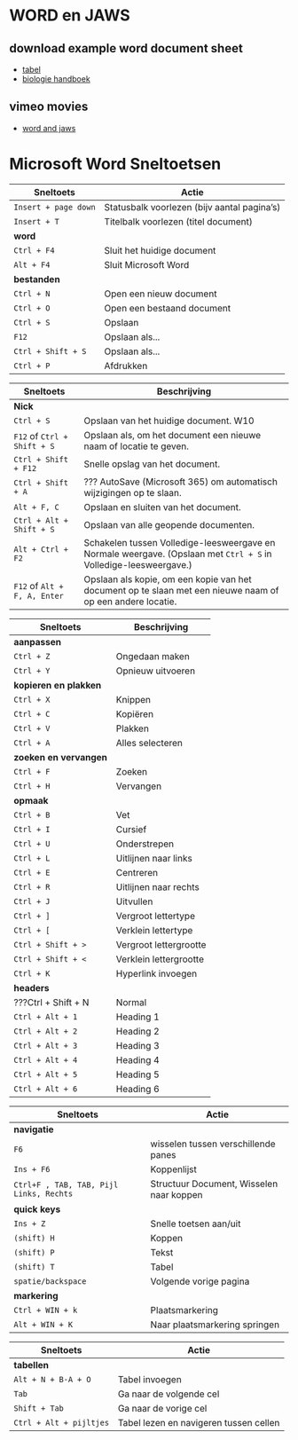 
# WORD en JAWS

## download example word document sheet
- [tabel](documents\tabel_personen.docx) 
- [biologie handboek](documents\biologie_handboek.docx)

## vimeo movies
- [word and jaws](https://vimeo.com/showcase/10680534)


# Microsoft Word Sneltoetsen

| Sneltoets | Actie |
| --- | --- |
| `Insert + page down` | Statusbalk voorlezen (bijv aantal pagina’s) |
| `Insert + T` | Titelbalk voorlezen (titel document) |
|**word**||
| `Ctrl + F4` | Sluit het huidige document |
| `Alt + F4` | Sluit Microsoft Word |
|**bestanden**||
| `Ctrl + N` | Open een nieuw document |
| `Ctrl + O` | Open een bestaand document |
| `Ctrl + S` | Opslaan |
| `F12` | Opslaan als... |
| `Ctrl + Shift + S` | Opslaan als... |
| `Ctrl + P` | Afdrukken |



| Sneltoets          | Beschrijving                                       |
| ------------------- | -------------------------------------------------- |
|**Nick**||
| `Ctrl + S`         | Opslaan van het huidige document. W10                 |
| `F12` of `Ctrl + Shift + S` | Opslaan als, om het document een nieuwe naam of locatie te geven. |
| `Ctrl + Shift + F12` | Snelle opslag van het document.                   |
| `Ctrl + Shift + A` | ??? AutoSave (Microsoft 365) om automatisch wijzigingen op te slaan. |
| `Alt + F, C`       | Opslaan en sluiten van het document.              |
| `Ctrl + Alt + Shift + S` | Opslaan van alle geopende documenten.            |
| `Alt + Ctrl + F2`   | Schakelen tussen Volledige-leesweergave en Normale weergave. (Opslaan met `Ctrl + S` in Volledige-leesweergave.) |
| `F12` of `Alt + F, A, Enter` | Opslaan als kopie, om een kopie van het document op te slaan met een nieuwe naam of op een andere locatie. |


| Sneltoets          | Beschrijving                                       |
| ------------------- | -------------------------------------------------- |
|**aanpassen**||
| `Ctrl + Z` | Ongedaan maken |
| `Ctrl + Y` | Opnieuw uitvoeren |
|**kopieren en plakken**||
| `Ctrl + X` | Knippen |
| `Ctrl + C` | Kopiëren |
| `Ctrl + V` | Plakken |
| `Ctrl + A` | Alles selecteren |
|**zoeken en vervangen**||
| `Ctrl + F` | Zoeken |
| `Ctrl + H` | Vervangen |
|**opmaak**||
| `Ctrl + B` | Vet |
| `Ctrl + I` | Cursief |
| `Ctrl + U` | Onderstrepen |
| `Ctrl + L` | Uitlijnen naar links |
| `Ctrl + E` | Centreren |
| `Ctrl + R` | Uitlijnen naar rechts |
| `Ctrl + J` | Uitvullen |
| `Ctrl + ]` | Vergroot lettertype |
| `Ctrl + [` | Verklein lettertype |
| `Ctrl + Shift + >` | Vergroot lettergrootte |
| `Ctrl + Shift + <` | Verklein lettergrootte |
| `Ctrl + K` | Hyperlink invoegen |
| **headers**        | |
| ???Ctrl + Shift + N | Normal 
| `Ctrl + Alt + 1` | Heading 1     |
| `Ctrl + Alt + 2` | Heading 2     |
| `Ctrl + Alt + 3` | Heading 3     |
| `Ctrl + Alt + 4` | Heading 4     |
| `Ctrl + Alt + 5` | Heading 5     |
| `Ctrl + Alt + 6` | Heading 6     |


| Sneltoets | Actie |
| --- | --- |
| **navigatie**             ||
| `F6` | wisselen tussen verschillende panes |
| `Ins + F6` | Koppenlijst |
| `Ctrl+F , TAB, TAB, Pijl Links, Rechts` | Structuur Document, Wisselen naar koppen|
| **quick keys**             ||
| `Ins + Z` | Snelle toetsen aan/uit|
| `(shift) H`  | Koppen |
| `(shift) P` | Tekst |
| `(shift) T` | Tabel |
| `spatie/backspace`  | Volgende vorige pagina |
| **markering**             ||
| `Ctrl + WIN + k` | Plaatsmarkering |
| `Alt + WIN + K` | Naar plaatsmarkering springen |

| Sneltoets | Actie |
| --- | --- |
| **tabellen**             ||
| `Alt + N + B-A + O` | Tabel invoegen |
| `Tab`                 | Ga naar de volgende cel                  |
| `Shift + Tab`         | Ga naar de vorige cel                    |
| `Ctrl + Alt + pijltjes` | Tabel lezen en navigeren tussen cellen |




